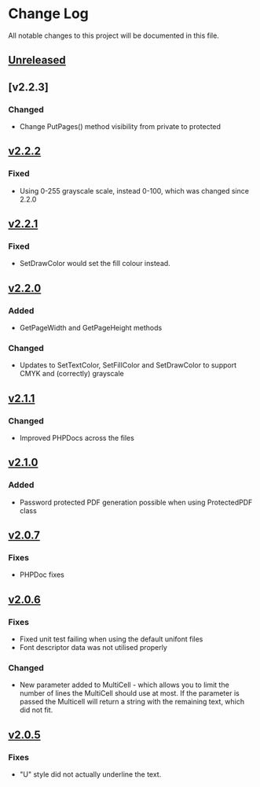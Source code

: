 # Change Log
All notable changes to this project will be documented in this file.

## [Unreleased]

## [v2.2.3]

### Changed
- Change PutPages() method visibility from private to protected

## [v2.2.2]

### Fixed
- Using 0-255 grayscale scale, instead 0-100, which was changed since 2.2.0 

## [v2.2.1]

### Fixed
- SetDrawColor would set the fill colour instead.

## [v2.2.0]

### Added
- GetPageWidth and GetPageHeight methods

### Changed
- Updates to SetTextColor, SetFillColor and SetDrawColor to support CMYK and (correctly) grayscale

## [v2.1.1]

### Changed
- Improved PHPDocs across the files

## [v2.1.0]

### Added
- Password protected PDF generation possible when using ProtectedPDF class

## [v2.0.7]

### Fixes
- PHPDoc fixes

## [v2.0.6]

### Fixes
- Fixed unit test failing when using the default unifont files
- Font descriptor data was not utilised properly

### Changed
- New parameter added to MultiCell - which allows you to limit the number of lines the MultiCell should use at most. If the parameter is passed the Multicell will return a string with the remaining text, which did not fit.

## [v2.0.5]

### Fixes
- "U" style did not actually underline the text.

[Unreleased]: https://github.com/DocnetUK/tfpdf/compare/v2.2.3...HEAD
[v2.2.2]: https://github.com/DocnetUK/tfpdf/compare/v2.2.2...v2.2.3
[v2.2.2]: https://github.com/DocnetUK/tfpdf/compare/v2.2.1...v2.2.2
[v2.2.1]: https://github.com/DocnetUK/tfpdf/compare/v2.2.0...v2.2.1
[v2.2.0]: https://github.com/DocnetUK/tfpdf/compare/v2.1.1...v2.2.0
[v2.1.1]: https://github.com/DocnetUK/tfpdf/compare/v2.1.0...v2.1.1
[v2.1.0]: https://github.com/DocnetUK/tfpdf/compare/v2.0.7...v2.1.0
[v2.0.7]: https://github.com/DocnetUK/tfpdf/compare/v2.0.6...v2.0.7
[v2.0.6]: https://github.com/DocnetUK/tfpdf/compare/v2.0.5...v2.0.6
[v2.0.5]: https://github.com/DocnetUK/tfpdf/compare/v2.0.4...v2.0.5
